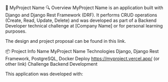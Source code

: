 
📝 MyProject Name
🔍 Overview
MyProject Name is an application built with Django and Django Rest Framework (DRF). It performs CRUD operations (Create, Read, Update, Delete) and was developed as part of a Backend Developer technical challenge at [Company Name] or for personal learning purposes.

The design and project proposal can be found in this link.

📦 Project Info
Name	MyProject Name
Technologies	Django, Django Rest Framework, PostgreSQL, Docker
Deploy	https://myproject.vercel.app/ (or other link)
Challenge	Backend Development

This application was developed with:

